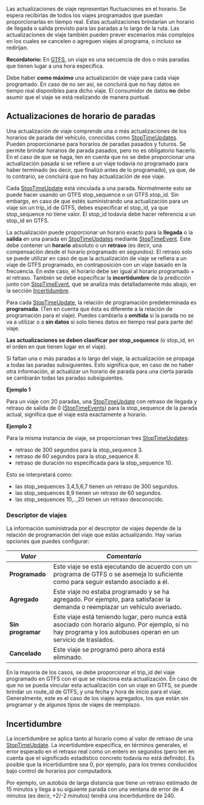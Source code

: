 Las actualizaciones de viaje representan fluctuaciones en el horario. Se espera recibirlas de todos los viajes programados que puedan proporcionarlas en tiempo real. Estas actualizaciones brindarían un horario de llegada o salida previsto para las paradas a lo largo de la ruta. Las actualizaciones de viaje también pueden prever escenarios más complejos en los cuales se cancelen o agreguen viajes al programa, o incluso se redirijan.

**Recordatorio:** En [GTFS](https://developers.google.com/transit/gtfs/), un viaje es una secuencia de dos o más paradas que tienen lugar a una hora específica.

Debe haber **como máximo** una actualización de viaje para cada viaje programado. En caso de no ser así, se concluirá que no hay datos en tiempo real disponibles para dicho viaje. El consumidor de datos **no** debe asumir que el viaje se está realizando de manera puntual.

## Actualizaciones de horario de paradas

Una actualización de viaje comprende una o más actualizaciones de los horarios de parada del vehículo, conocidas como [StopTimeUpdates](reference.md#StopTimeUpdate). Pueden proporcionarse para horarios de paradas pasados y futuros. Se permite brindar horarios de parada pasados, pero no es obligatorio hacerlo. En el caso de que se haga, ten en cuenta que no se debe proporcionar una actualización pasada si se refiere a un viaje todavía no programado para haber terminado (es decir, que finalizó antes de lo programado), ya que, de lo contrario, se concluirá que no hay actualización de ese viaje.

Cada [StopTimeUpdate](reference.md#StopTimeUpdate) está vinculada a una parada. Normalmente esto se puede hacer usando un GTFS stop_sequence o un GTFS stop_id. Sin embargo, en caso de que estés suministrando una actualización para un viaje sin un trip_id de GTFS, debes especificar el stop_id, ya que stop_sequence no tiene valor. El stop_id todavía debe hacer referencia a un stop_id en GTFS.

La actualización puede proporcionar un horario exacto para la **llegada** o la **salida** en una parada en [StopTimeUpdates](reference.md#StopTimeUpdate) mediante [StopTimeEvent](reference.md#StopTimeUpdate). Este debe contener un **horario** absoluto o un **retraso** (es decir, una compensación desde el horario programado en segundos). El retraso solo se puede utilizar en caso de que la actualización de viaje se refiera a un viaje de GTFS programado, en contraposición con un viaje basado en la frecuencia. En este caso, el horario debe ser igual al horario programado + el retraso. También se debe especificar la **incertidumbre** de la predicción junto con [StopTimeEvent](reference.md#StopTimeUpdate), que se analiza más detalladamente más abajo, en la sección [Incertidumbre](#Incertidumbre).

Para cada [StopTimeUpdate](reference.md#StopTimeUpdate), la relación de programación predeterminada es **programada**. (Ten en cuenta que ésta es diferente a la relación de programación para el viaje). Puedes cambiarla a **omitida** si la parada no se va a utilizar o a **sin datos** si solo tienes datos en tiempo real para parte del viaje.

**Las actualizaciones se deben clasificar por stop_sequence** (o stop_id, en el orden en que tienen lugar en el viaje).

Si faltan una o más paradas a lo largo del viaje, la actualización se propaga a todas las paradas subsiguientes. Esto significa que, en caso de no haber otra información, al actualizar un horario de parada para una cierta parada se cambiarán todas las paradas subsiguientes.

**Ejemplo 1**

Para un viaje con 20 paradas, una [StopTimeUpdate](reference.md#StopTimeUpdate) con retraso de llegada y retraso de salida de 0 ([StopTimeEvents](reference.md#StopTimeEvent)) para la stop_sequence de la parada actual, significa que el viaje está exactamente a horario.

**Ejemplo 2**

Para la misma instancia de viaje, se proporcionan tres [StopTimeUpdates](reference.md#StopTimeUpdate):

*   retraso de 300 segundos para la stop_sequence 3.
*   retraso de 60 segundos para la stop_sequence 8.
*   retraso de duración no especificada para la stop_sequence 10.

Esto se interpretará como:

*   las stop_sequences 3,4,5,6,7 tienen un retraso de 300 segundos.
*   las stop_sequences 8,9 tienen un retraso de 60 segundos.
*   las stop_sequences 10,..,20 tienen un retraso desconocido.

### Descriptor de viajes

La información suministrada por el descriptor de viajes depende de la relación de programación del viaje que estás actualizando. Hay varias opciones que puedes configurar:

| _**Valor**_ | _**Comentario**_ |
|-------------|------------------|
| **Programado** | Este viaje se está ejecutando de acuerdo con un programa de GTFS o se asemeja lo suficiente como para seguir estando asociado a él. |
| **Agregado** | Este viaje no estaba programado y se ha agregado. Por ejemplo, para satisfacer la demanda o reemplazar un vehículo averiado. |
| **Sin programar** | Este viaje está teniendo lugar, pero nunca está asociado con horario alguno. Por ejemplo, si no hay programa y los autobuses operan en un servicio de traslados. |
| **Cancelado** | Este viaje se programó pero ahora está eliminado. |

En la mayoría de los casos, se debe proporcionar el trip_id del viaje programado en GTFS con el que se relaciona esta actualización. En caso de que no se pueda vincular esta actualización con un viaje en GTFS, se puede brindar un route_id de GTFS, y una fecha y hora de inicio para el viaje. Generalmente, este es el caso de los viajes agregados, los que están sin programar y de algunos tipos de viajes de reemplazo.

## Incertidumbre

La incertidumbre se aplica tanto al horario como al valor de retraso de una [StopTimeUpdate](reference.md#StopTimeUpdate). La incertidumbre especifica, en términos generales, el error esperado en el retraso real como un entero en segundos (pero ten en cuenta que el significado estadístico concreto todavía no está definido). Es posible que la incertidumbre sea 0, por ejemplo, para los trenes conducidos bajo control de horarios por computadora.

Por ejemplo, un autobús de larga distancia que tiene un retraso estimado de 15 minutos y llega a su siguiente parada con una ventana de error de 4 minutos (es decir, +2/-2 minutos) tendrá una incertidumbre de 240.
